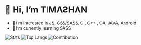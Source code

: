 # 👋 Hi, I’m TIMΛƧHΛN
<!-- - 👋 Hi, I’m @timashan -->
- 👀 I’m interested in JS, CSS/SASS, C , C++ , C#, JAVA, Android
- 🌱 I’m currently learning SASS
<!-- - 💞️ I’m looking to collaborate on web app & platform development 
- 📫 How to reach me kavishkatimashan@gmail.com -->

![Stats](https://github-readme-stats.vercel.app/api?username=timashan&show_icons=true&count_private=true&hide_border=true&title_color=00bfbf&icon_color=00bfbf&text_color=c9d1d9&bg_color=0d1117)
![Top Langs](https://github-readme-stats.vercel.app/api/top-langs/?username=timashan&&layout=compact&hide_border=true&title_color=00bfbf&text_color=00bfbf&bg_color=0d1117)
![Contribution](https://activity-graph.herokuapp.com/graph?username=timashan&theme=react-dark&hide_border=true&area=true)

<!---
timashan/timashan is a ✨ special ✨ repository because its `README.md` (this file) appears on your GitHub profile.
You can click the Preview link to take a look at your changes.
--->
